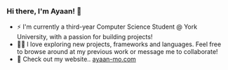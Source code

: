 ### Hi there, I'm Ayaan! 👋

- ⚡ I'm currently a third-year Computer Science Student @ York University, with a passion for building projects!
- 👨‍💻 I love exploring new projects, frameworks and languages. Feel free to browse around at my previous work or message me to collaborate!
- 🚀 Check out my website.. [ayaan-mo.com](https://ayaanmohammed.com/)

<!---
ayaan-mo/ayaan-mo is a ✨ special ✨ repository because its `README.md` (this file) appears on your GitHub profile.
You can click the Preview link to take a look at your changes.
--->
